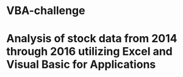 # VBA-challenge
# Analysis of stock data from 2014 through 2016 utilizing Excel and Visual Basic for Applications
